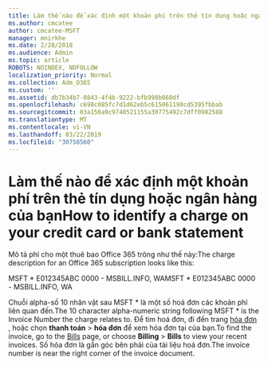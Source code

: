 ```yaml
---
title: Làm thế nào để xác định một khoản phí trên thẻ tín dụng hoặc ngân hàng của bạn
ms.author: cmcatee
author: cmcatee-MSFT
manager: mnirkhe
ms.date: 2/28/2018
ms.audience: Admin
ms.topic: article
ROBOTS: NOINDEX, NOFOLLOW
localization_priority: Normal
ms.collection: Adm_O365
ms.custom: ''
ms.assetid: db7b34b7-0843-4f4b-9222-bfb998b860df
ms.openlocfilehash: c698c085fc7d1d62eb5c615061198cd5395fbbab
ms.sourcegitcommit: 03a156a9c9740521155a30775492c7dff0982588
ms.translationtype: MT
ms.contentlocale: vi-VN
ms.lasthandoff: 03/22/2019
ms.locfileid: "30758560"
---
```

# <a name="how-to-identify-a-charge-on-your-credit-card-or-bank-statement"></a><span data-ttu-id="e53d3-102">Làm thế nào để xác định một khoản phí trên thẻ tín dụng hoặc ngân hàng của bạn</span><span class="sxs-lookup"><span data-stu-id="e53d3-102">How to identify a charge on your credit card or bank statement</span></span>

<span data-ttu-id="e53d3-103">Mô tả phí cho một thuê bao Office 365 trông như thế này:</span><span class="sxs-lookup"><span data-stu-id="e53d3-103">The charge description for an Office 365 subscription looks like this:</span></span>
  
<span data-ttu-id="e53d3-104">MSFT \* E012345ABC 0000 - MSBILL.INFO, WA</span><span class="sxs-lookup"><span data-stu-id="e53d3-104">MSFT \* E012345ABC 0000 - MSBILL.INFO, WA</span></span>
  
<span data-ttu-id="e53d3-105">Chuỗi alpha-số 10 nhân vật sau MSFT \* là một số hoá đơn các khoản phí liên quan đến.</span><span class="sxs-lookup"><span data-stu-id="e53d3-105">The 10 character alpha-numeric string following MSFT \* is the Invoice Number the charge relates to.</span></span> <span data-ttu-id="e53d3-106">Để tìm hoá đơn, đi đến trang [hóa đơn](https://go.microsoft.com/fwlink/p/?linkid=848039) , hoặc chọn **thanh toán** \> **hóa đơn** để xem hóa đơn tại của bạn.</span><span class="sxs-lookup"><span data-stu-id="e53d3-106">To find the invoice, go to the [Bills](https://go.microsoft.com/fwlink/p/?linkid=848039) page, or choose **Billing** \> **Bills** to view your recent invoices.</span></span> <span data-ttu-id="e53d3-107">Số hóa đơn là gần góc bên phải của tài liệu hoá đơn.</span><span class="sxs-lookup"><span data-stu-id="e53d3-107">The invoice number is near the right corner of the invoice document.</span></span> 
  


